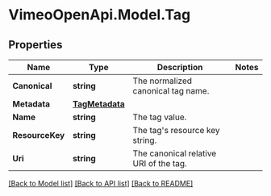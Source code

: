 # VimeoOpenApi.Model.Tag
## Properties

Name | Type | Description | Notes
------------ | ------------- | ------------- | -------------
**Canonical** | **string** | The normalized canonical tag name. | 
**Metadata** | [**TagMetadata**](TagMetadata.md) |  | 
**Name** | **string** | The tag value. | 
**ResourceKey** | **string** | The tag&#39;s resource key string. | 
**Uri** | **string** | The canonical relative URI of the tag. | 

[[Back to Model list]](../README.md#documentation-for-models) [[Back to API list]](../README.md#documentation-for-api-endpoints) [[Back to README]](../README.md)

